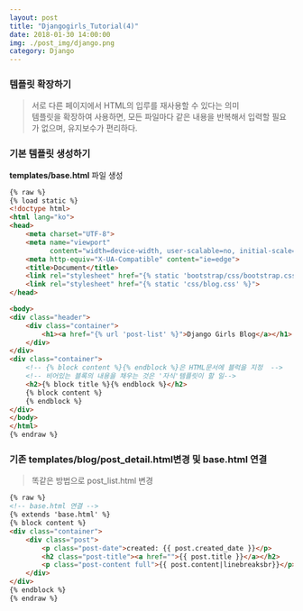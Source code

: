 ```yaml
---
layout: post
title: "Djangogirls_Tutorial(4)"
date: 2018-01-30 14:00:00
img: ./post_img/django.png
category: Django
---
```


### 템플릿 확장하기
> 서로 다른 페이지에서 HTML의 입루를 재사용할 수 있다는 의미
> <BR>  템플릿을 확장하여 사용하면, 모든 파일마다 같은 내용을 반복해서 입력할 필요가 없으며, 유지보수가 편리하다.

### 기본 템플릿 생성하기
**templates/base.html** 파일 생성
```html
{% raw %}
{% load static %}
<!doctype html>
<html lang="ko">
<head>
    <meta charset="UTF-8">
    <meta name="viewport"
          content="width=device-width, user-scalable=no, initial-scale=1.0, maximum-scale=1.0, minimum-scale=1.0">
    <meta http-equiv="X-UA-Compatible" content="ie=edge">
    <title>Document</title>
    <link rel="stylesheet" href="{% static 'bootstrap/css/bootstrap.css' %}">
    <link rel="stylesheet" href="{% static 'css/blog.css' %}">
</head>

<body>
<div class="header">
    <div class="container">
        <h1><a href="{% url 'post-list' %}">Django Girls Blog</a></h1>
    </div>
</div>
<div class="container">
    <!-- {% block content %}{% endblock %}은 HTML문서에 블럭을 지정  -->
    <!-- 비어있는 블록의 내용을 채우는 것은 '자식'템플릿이 할 일-->
    <h2>{% block title %}{% endblock %}</h2>
    {% block content %}
    {% endblock %}
</div>
</body>
</html>
{% endraw %}
```

### 기존 templates/blog/post_detail.html변경 및 base.html 연결
> 똑같은 방법으로 post_list.html 변경

```html
{% raw %}
<!-- base.html 연결 -->
{% extends 'base.html' %}
{% block content %}
<div class="container">
    <div class="post">
        <p class="post-date">created: {{ post.created_date }}</p>
        <h2 class="post-title"><a href="">{{ post.title }}</a></h2>
        <p class="post-content full">{{ post.content|linebreaksbr}}</p>
    </div>
</div>
{% endblock %}
{% endraw %}
```
